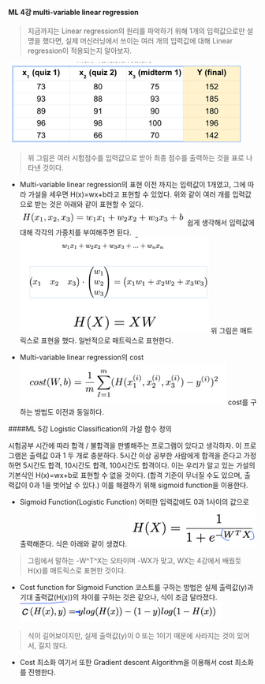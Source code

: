 #### ML 4강 multi-variable linear regression
> 지금까지는 Linear regression의 원리를 파악하기 위해 1개의 입력값으로만 설명을 했다면, 실제 머신러닝에서 쓰이는 여러 개의 입력값에 대해  Linear regression이 적용되는지 알아보자.

![그림5.png](https://github.com/Jangbyeongwook/firstgit/blob/master/study/image5.png) 

> 위 그림은 여러 시험점수를 입력값으로 받아 최종 점수를 출력하는 것을 표로 나타낸 것이다.

+ Multi-variable linear regression의 표현
이전 까지는 입력값이 1개였고, 그에 따라 가설을 세우면 H(x)=wx+b라고 표현할 수 있었다. 위와 같이 여러 개를 입력값으로 받는 것은 아래와 같이 표현할 수 있다.
![그림6.png](https://github.com/Jangbyeongwook/firstgit/blob/master/study/image6.png)
쉽게 생각해서 입력값에 대해 각각의 가중치를 부여해주면 된다.
![그림8.png](https://github.com/Jangbyeongwook/firstgit/blob/master/study/image8.png)
위 그림은 매트릭스로 표현을 했다. 일반적으로 매트릭스로 표현한다. 

+ Multi-variable linear regression의 cost
![그림7.png](https://github.com/Jangbyeongwook/firstgit/blob/master/study/image7.png)
cost를 구하는 방법도 이전과 동일하다.

####ML 5강 Logistic Classification의 가설 함수 정의

시험공부 시간에 따라 합격 / 불합격을 판별해주는 프로그램이 있다고 생각하자. 이 프로그램은 출력값 0과 1 두 개로 충분하다. 
5시간 이상 공부한 사람에게 합격을 준다고 가정하면 5시간도 합격, 10시간도 합격, 100시간도 합격이다. 
이는 우리가 알고 있는 가설의 기본식인 H(x)=wx+b로 표현할 수 없을 것이다. (합격 기준이 무너질 수도 있으며, 출력값이 0과 1을 벗어날 수 있다.)
이를 해결하기 위해 sigmoid function을 이용한다.

+ Sigmoid Function(Logistic Function)
 어떠한 입력값에도 0과 1사이의 값으로 출력해준다.
 식은 아래와 같이 생겼다. 
![그림9.png](https://github.com/Jangbyeongwook/firstgit/blob/master/study/image9.png)
> 그림에서 말하는 -W^T^X는 오타이며 -WX가 맞고, WX는 4강에서 배웠듯 H(x)를 매트릭스로 표현한 것이다.

+ Cost function for Sigmoid Function
 코스트를 구하는 방법은 실제 출력값(y)과 기대 출력값(H(x))의 차이를 구하는 것은 같으나, 식이 조금 달라졌다.
![그림10.png](https://github.com/Jangbyeongwook/firstgit/blob/master/study/image10.png)
>식이 길어보이지만, 실제 출력값(y)이 0 또는 1이기 때문에 사라지는 것이 있어서, 길지 않다.

+ Cost 최소화
 여기서 또한 Gradient descent Algorithm을 이용해서 cost 최소화를 진행한다.




